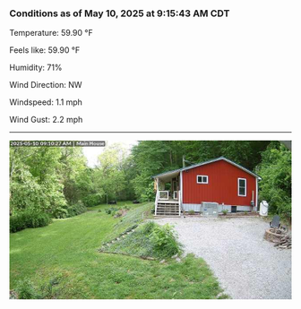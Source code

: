 ### Conditions as of May 10, 2025 at 9:15:43 AM CDT 

Temperature: 59.90 &deg;F

Feels like: 59.90 &deg;F

Humidity: 71%

Wind Direction: NW

Windspeed: 1.1 mph

Wind Gust: 2.2 mph

---

<img src="./images/latest.jpeg"/>

